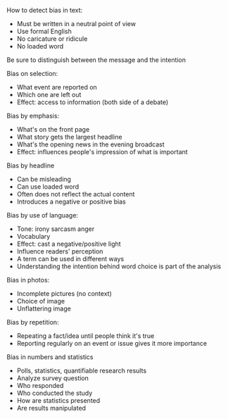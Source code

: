 How to detect bias in text:

- Must be written in a neutral point of view
- Use formal English
- No caricature or ridicule
- No loaded word

Be sure to distinguish between the message and the intention

Bias on selection:

- What event are reported on
- Which one are left out
- Effect: access to information (both side of a debate)

Bias by emphasis:

- What's on the front page
- What story gets the largest headline
- What's the opening news in the evening broadcast
- Effect: influences people's impression of what is important

Bias by headline

- Can be misleading
- Can use loaded word
- Often does not reflect the actual content
- Introduces a negative or positive bias

Bias by use of language:

- Tone: irony sarcasm anger
- Vocabulary
- Effect: cast a negative/positive light
- Influence readers' perception
- A term can be used in different ways
- Understanding the intention behind word choice is part of the analysis

Bias in photos:

- Incomplete pictures (no context)
- Choice of image
- Unflattering image

Bias by repetition:

- Repeating a fact/idea until people think it's true
- Reporting regularly on an event or issue gives it more importance

Bias in numbers and statistics

- Polls, statistics, quantifiable research results
- Analyze survey question
- Who responded
- Who conducted the study
- How are statistics presented
- Are results manipulated